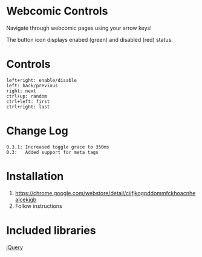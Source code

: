 Webcomic Controls
=================
Navigate through webcomic pages using your arrow keys!

The button icon displays enabed (green) and disabled (red) status.


Controls
========
    left+right: enable/disable
    left: back/previous
    right: next
    ctrl+up: random
    ctrl+left: first
    ctrl+right: last


Change Log
==========
    0.3.1: Increased toggle grace to 350ms
    0.3:   Added support for meta tags


Installation
============
1. https://chrome.google.com/webstore/detail/cijfjkogpddommfckhoacnhealcekjgb
2. Follow instructions


Included libraries
=======
[jQuery](http://jquery.com/)
